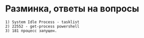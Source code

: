 # Разминка, ответы на вопросы
    1) System Idle Process - tasklist
    2) 22552 - get-process powershell
    3) 181 процесс запущен.
